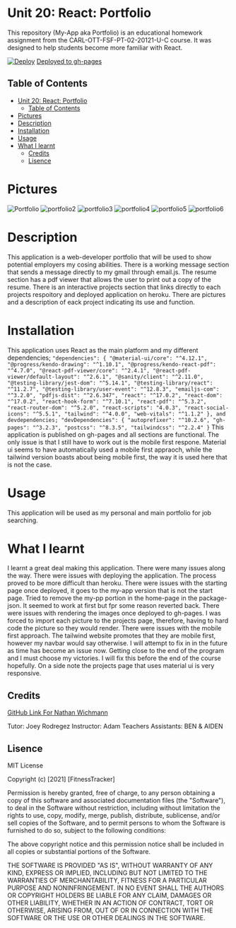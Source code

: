 # Unit 20: React: Portfolio
This repository (My-App aka Portfolio) is an educational homework assignment from the CARL-OTT-FSF-PT-02-20121-U-C course. It was designed to help students become more familiar with React. 

[![Deploy](https://www.github.com/deploy/button.svg)](https://nathanwichmann.github.io/)
<a href="https://nathanwichmann.github.io/">Deployed to gh-pages</a>


## Table of Contents 
- [Unit 20: React: Portfolio](#unit-20-react-portfolio)
  - [Table of Contents](#table-of-contents)
- [Pictures](#pictures)
- [Description](#description)
- [Installation](#installation)
- [Usage](#usage)
- [What I learnt](#what-i-learnt)
  - [Credits](#credits)
  - [Lisence](#lisence)

# Pictures
![Portfolio](https://user-images.githubusercontent.com/77902368/125954650-a07e328f-4111-4cf5-b1af-a9dc1940c99b.PNG)
![portfolio2](https://user-images.githubusercontent.com/77902368/125954656-4e9a81e7-2fbd-4dd9-8461-f505b153595c.PNG)
![portfolio3](https://user-images.githubusercontent.com/77902368/125954668-644b0158-136e-4f25-960d-965ccbc3aed8.PNG)
![portfolio4](https://user-images.githubusercontent.com/77902368/125954670-3895af35-be2e-4cb6-b9d9-2fb8d460d390.PNG)
![portfolio5](https://user-images.githubusercontent.com/77902368/125954678-5d6402a9-0688-4d52-a296-4bc3d0af2a79.PNG)
![portfolio6](https://user-images.githubusercontent.com/77902368/125954688-836c16a3-93f5-4d39-a6f8-723bf849aef7.PNG)

# Description
This application is a web-developer portfolio that will be used to show potential employers my cosing abilities. There is a working message section that sends a message directly to my gmail through email.js. The resume section has a pdf viewer that allows the user to print out a copy of the resume. There is an interactive projects section that links directly to each projects respoitory and deployed application on heroku. There are pictures and a description of eack project indicating its use and function. 

# Installation 
This application uses React as the main platform and my different dependencies;
`"dependencies": {
    "@material-ui/core": "^4.12.1",
    "@progress/kendo-drawing": "^1.10.1",
    "@progress/kendo-react-pdf": "^4.7.0",
    "@react-pdf-viewer/core": "^2.4.1",
    "@react-pdf-viewer/default-layout": "^2.6.1",
    "@sanity/client": "^2.11.0",
    "@testing-library/jest-dom": "^5.14.1",
    "@testing-library/react": "^11.2.7",
    "@testing-library/user-event": "^12.8.3",
    "emailjs-com": "^3.2.0",
    "pdfjs-dist": "^2.6.347",
    "react": "^17.0.2",
    "react-dom": "^17.0.2",
    "react-hook-form": "^7.10.1",
    "react-pdf": "^5.3.2",
    "react-router-dom": "^5.2.0",
    "react-scripts": "4.0.3",
    "react-social-icons": "^5.5.1",
    "tailwind": "^4.0.0",
    "web-vitals": "^1.1.2"
  },
  and devdependencies;
   "devDependencies": {
    "autoprefixer": "^10.2.6",
    "gh-pages": "^3.2.3",
    "postcss": "^8.3.5",
    "tailwindcss": "^2.2.4"
  }`
  This application is published on gh-pages and all sections are functional. The only issue is that I still have to work out is the mobile first respone. Material ui seems to have automatically used a mobile first appraoch, while the tailwind version boasts about being mobile first, the way it is used here that is not the case.

# Usage 
This application will be used as my personal and main portfolio for job searching. 

# What I learnt
I learnt a great deal making this application. There were many issues along the way. There were issues with deploying the application. The process proved to be more difficult than heroku. There were issues with the starting page once deployed, it goes to the my-app version that is not the start page. Tried to remove the my-pp portion in the home-page in the package-json. It seemed to work at first but fpr some reason reverted back. There were issues with rendering the images once deployed to gh-pages. I was forced to import each picture to the projects page, therefore, having to hard code the picture so they would render. There were issues with the mobile first approach. The tailwind website promotes that they are mobile first, however my navbar would say otherwise. I will attempt to fix in in the future as time has become an issue now. Getting close to the end of the program and I must choose my victories. I will fix this before the end of the course hopefully. On a side note the projects page that uses material ui is very responsive. 


## Credits 
<a href="https://github.com/NathanWichmann/">GitHub Link For Nathan Wichmann</a>

Tutor: Joey Rodregez 
Instructor: Adam 
Teachers Assistants: BEN & AIDEN


## Lisence 
MIT License

Copyright (c) [2021] [FitnessTracker]

Permission is hereby granted, free of charge, to any person obtaining a copy
of this software and associated documentation files (the "Software"), to deal
in the Software without restriction, including without limitation the rights
to use, copy, modify, merge, publish, distribute, sublicense, and/or sell
copies of the Software, and to permit persons to whom the Software is
furnished to do so, subject to the following conditions:

The above copyright notice and this permission notice shall be included in all
copies or substantial portions of the Software.

THE SOFTWARE IS PROVIDED "AS IS", WITHOUT WARRANTY OF ANY KIND, EXPRESS OR
IMPLIED, INCLUDING BUT NOT LIMITED TO THE WARRANTIES OF MERCHANTABILITY,
FITNESS FOR A PARTICULAR PURPOSE AND NONINFRINGEMENT. IN NO EVENT SHALL THE
AUTHORS OR COPYRIGHT HOLDERS BE LIABLE FOR ANY CLAIM, DAMAGES OR OTHER
LIABILITY, WHETHER IN AN ACTION OF CONTRACT, TORT OR OTHERWISE, ARISING FROM,
OUT OF OR IN CONNECTION WITH THE SOFTWARE OR THE USE OR OTHER DEALINGS IN THE
SOFTWARE.
